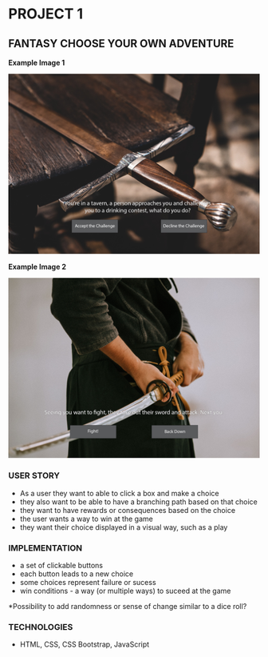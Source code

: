 # PROJECT 1 #

## FANTASY CHOOSE YOUR OWN ADVENTURE ##

**Example Image 1**

![a picture of a sword on a table](images/gameproject1.png)

**Example Image 2**

![a person with a sword](images/gameproject2.png)

### USER STORY 

- As a user they want to able to click a box and make a choice 
- they also want to be able to have a branching path based on that choice 
- they want to have rewards or consequences based on the choice 
- the user wants a way to win at the game
- they want their choice displayed in a visual way, such as a play 

### IMPLEMENTATION 

- a set of clickable buttons 
- each button leads to a new choice 
- some choices represent failure or sucess 
- win conditions - a way (or multiple ways) to suceed at the game

*Possibility to add randomness or sense of change similar to a dice roll? 

### TECHNOLOGIES 

- HTML, CSS, CSS Bootstrap, JavaScript



